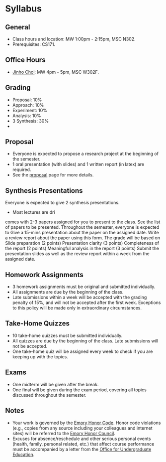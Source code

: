# Syllabus

## General

* Class hours and location: MW 1:00pm - 2:15pm, MSC N302.
* Prerequisites: CS171.

## Office Hours

* [Jinho Choi](http://cs.emory.edu/~choi): MW 4pm - 5pm, MSC W302F.

## Grading

* Proposal: 10%
* Approach: 10%
* Experiment: 10%
* Analysis: 10%
* 3 Synthesis: 30%
* 

## Proposal

* Everyone is expected to propose a research project at the beginning of the semester.
* 1 oral presentation (with slides) and 1 written report (in latex) are required.
* See the [proposal](proposal.md) page for more details.

## Synthesis Presentations

Everyone is expected to give 2 synthesis presentations.





* Most lectures are dri


comes with 2-3 papers assigned for you to present to the class.
See the list of papers to be presented.
Throughout the semester, everyone is expected to
Give a 15-mins presentation about the paper on the assigned date.
Write a review report about the paper using this form.
The grade will be based on
Slide preparation (2 points)
Presentation clarity (3 points)
Completeness of the report (2 points)
Meaningful analysis in the report (3 points)
Submit the presentation slides as well as the review report within a week from the assigned date.




## Homework Assignments

* 3 homework assignments must be original and submitted individually.
* All assignments are due by the beginning of the class.
* Late submissions within a week will be accepted with the grading penalty of 15%, and will not be accepted after the first week. Exceptions to this policy will be made only in extraordinary circumstances.



## Take-Home Quizzes

* 10 take-home quizzes must be submitted individually.
* All quizzes are due by the beginning of the class. Late submissions will not be accepted.
* One take-home quiz will be assigned every week to check if you are keeping up with the topics.


## Exams

* One midterm will be given after the break.
* One final will be given during the exam period, covering all topics discussed throughout the semester. 


## Notes

* Your work is governed by the [Emory Honor Code](http://catalog.college.emory.edu/academic/policies-regulations/honor-code.html). Honor code violations (e.g., copies from any source including your colleagues and internet sites) will be referred to the [Emory Honor Council](http://college.emory.edu/oue/current-students/honor-council.html).
* Excuses for absence/reschedule and other serious personal events (health, family, personal related, etc.) that affect course performance must be accompanied by a letter from the [Office for Undergraduate Education](http://college.emory.edu/oue/current-students/advising.html).
